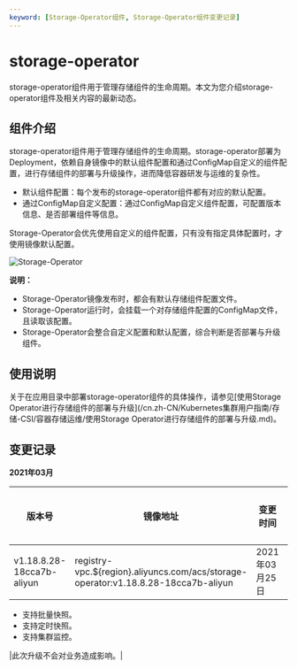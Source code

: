```yaml
---
keyword: [Storage-Operator组件, Storage-Operator组件变更记录]
---
```


# storage-operator

storage-operator组件用于管理存储组件的生命周期。本文为您介绍storage-operator组件及相关内容的最新动态。

## 组件介绍

storage-operator组件用于管理存储组件的生命周期。storage-operator部署为Deployment，依赖自身镜像中的默认组件配置和通过ConfigMap自定义的组件配置，进行存储组件的部署与升级操作，进而降低容器研发与运维的复杂性。

-   默认组件配置：每个发布的storage-operator组件都有对应的默认配置。
-   通过ConfigMap自定义配置：通过ConfigMap自定义组件配置，可配置版本信息、是否部署组件等信息。

Storage-Operator会优先使用自定义的组件配置，只有没有指定具体配置时，才使用镜像默认配置。

![Storage-Operator](https://static-aliyun-doc.oss-accelerate.aliyuncs.com/assets/img/zh-CN/9986656161/p253634.png)

**说明：**

-   Storage-Operator镜像发布时，都会有默认存储组件配置文件。
-   Storage-Operator运行时，会挂载一个对存储组件配置的ConfigMap文件，且读取该配置。
-   Storage-Operator会整合自定义配置和默认配置，综合判断是否部署与升级组件。

## 使用说明

关于在应用目录中部署storage-operator组件的具体操作，请参见[使用Storage Operator进行存储组件的部署与升级](/cn.zh-CN/Kubernetes集群用户指南/存储-CSI/容器存储运维/使用Storage Operator进行存储组件的部署与升级.md)。

## 变更记录

**2021年03月**

|版本号|镜像地址|变更时间|变更内容|变更影响|
|---|----|----|----|----|
|v1.18.8.28-18cca7b-aliyun|registry-vpc.$\{region\}.aliyuncs.com/acs/storage-operator:v1.18.8.28-18cca7b-aliyun|2021年03月25日|新功能：

-   支持批量快照。
-   支持定时快照。
-   支持集群监控。

|此次升级不会对业务造成影响。|

